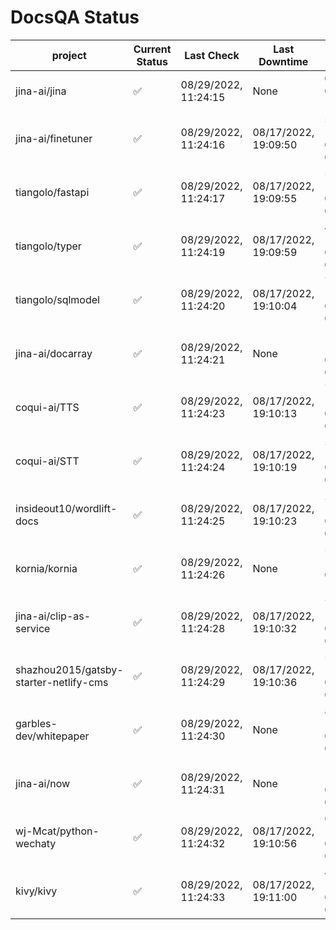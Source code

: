# DocsQA Status

|               project                |Current Status|     Last Check     |   Last Downtime    |              % Uptime              |
|--------------------------------------|--------------|--------------------|--------------------|------------------------------------|
|jina-ai/jina                          |✅            |08/29/2022, 11:24:15|None                |0.000 (since 08/29/2022, 11:24:14)  |
|jina-ai/finetuner                     |✅            |08/29/2022, 11:24:16|08/17/2022, 19:09:50|516.525 (since 08/15/2022, 07:09:42)|
|tiangolo/fastapi                      |✅            |08/29/2022, 11:24:17|08/17/2022, 19:09:55|516.517 (since 08/15/2022, 07:09:42)|
|tiangolo/typer                        |✅            |08/29/2022, 11:24:19|08/17/2022, 19:09:59|49.876 (since 08/15/2022, 07:09:42) |
|tiangolo/sqlmodel                     |✅            |08/29/2022, 11:24:20|08/17/2022, 19:10:04|76.828 (since 08/15/2022, 07:09:42) |
|jina-ai/docarray                      |✅            |08/29/2022, 11:24:21|None                |100.000 (since 08/24/2022, 01:39:12)|
|coqui-ai/TTS                          |✅            |08/29/2022, 11:24:23|08/17/2022, 19:10:13|76.813 (since 08/15/2022, 07:09:42) |
|coqui-ai/STT                          |✅            |08/29/2022, 11:24:24|08/17/2022, 19:10:19|516.347 (since 08/15/2022, 07:09:42)|
|insideout10/wordlift-docs             |✅            |08/29/2022, 11:24:25|08/17/2022, 19:10:23|286.429 (since 08/15/2022, 07:09:42)|
|kornia/kornia                         |✅            |08/29/2022, 11:24:26|None                |56.652 (since 08/23/2022, 16:11:04) |
|jina-ai/clip-as-service               |✅            |08/29/2022, 11:24:28|08/17/2022, 19:10:32|76.860 (since 08/15/2022, 07:09:42) |
|shazhou2015/gatsby-starter-netlify-cms|✅            |08/29/2022, 11:24:29|08/17/2022, 19:10:36|516.204 (since 08/15/2022, 07:09:42)|
|garbles-dev/whitepaper                |✅            |08/29/2022, 11:24:30|None                |86.200 (since 08/24/2022, 01:39:12) |
|jina-ai/now                           |✅            |08/29/2022, 11:24:31|None                |100.000 (since 08/24/2022, 01:39:12)|
|wj-Mcat/python-wechaty                |✅            |08/29/2022, 11:24:32|08/17/2022, 19:10:56|69.843 (since 08/15/2022, 07:09:42) |
|kivy/kivy                             |✅            |08/29/2022, 11:24:33|08/17/2022, 19:11:00|46.112 (since 08/15/2022, 07:09:42) |
